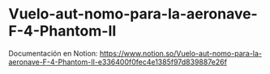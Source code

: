 # Vuelo-aut-nomo-para-la-aeronave-F-4-Phantom-II
Documentación en Notion: https://www.notion.so/Vuelo-aut-nomo-para-la-aeronave-F-4-Phantom-II-e336400f0fec4e1385f97d839887e26f
